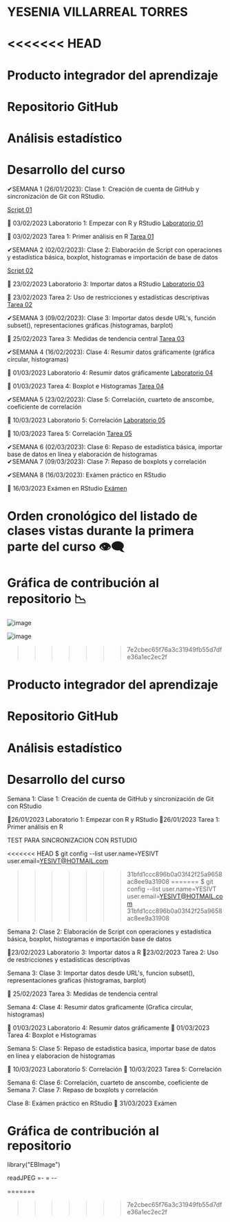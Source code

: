 # YESENIA VILLARREAL TORRES
<<<<<<< HEAD
=======
# Producto integrador del aprendizaje
# Repositorio GitHub

# Análisis estadístico

# Desarrollo del curso

 ✔SEMANA 1  (26/01/2023): Clase 1: Creación de cuenta de GitHub y sincronización de Git con RStudio.
 
 [Script 01](https://github.com/YESIVT/ANES-2/tree/main/SCRIPTS)

📅 03/02/2023 Laboratorio 1: Empezar con R y RStudio 
[Laboratorio 01](https://github.com/YESIVT/ANES-2/tree/main/LABORATORIOS/LAB_01)

📅 03/02/2023 Tarea 1: Primer análisis en R
[Tarea 01](https://github.com/YESIVT/ANES-2/tree/main/TAREAS/TAREA_01)

✔SEMANA 2 (02/02/2023): Clase 2: Elaboración de Script con operaciones y estadística básica, boxplot, histogramas e importación de base de datos

[Script 02](https://github.com/YESIVT/ANES-2/tree/main/SCRIPTS)

📅 23/02/2023 Laboratorio 3: Importar datos a RStudio
[Laboratorio 03](https://github.com/YESIVT/ANES-2/tree/main/LABORATORIOS/LABORATORIO_3)

📅 23/02/2023 Tarea 2: Uso de restricciones y estadísticas descriptivas
[Tarea 02](https://github.com/YESIVT/ANES-2/tree/main/TAREAS/TAREA_02)

✔SEMANA 3 (09/02/2023): Clase 3: Importar datos desde URL's, función subset(), representaciones gráficas (histogramas, barplot)

📅 25/02/2023 Tarea 3: Medidas de tendencia central 
[Tarea 03](https://github.com/YESIVT/ANES-2/tree/main/TAREAS/TAREA_03)


✔SEMANA 4 (16/02/2023): Clase 4: Resumir datos gráficamente (gráfica circular, histogramas)

📅 01/03/2023 Laboratorio 4: Resumir datos gráficamente
[Laboratorio 04](https://github.com/YESIVT/ANES-2/tree/main/LABORATORIOS/LABORATORIO_SEMA_4)

📅 01/03/2023 Tarea 4: Boxplot e Histogramas
[Tarea 04](https://github.com/YESIVT/ANES-2/tree/main/TAREAS/TAREA_04)

✔SEMANA 5 (23/02/2023): Clase 5: Correlación, cuarteto de anscombe, coeficiente de correlación

📅 10/03/2023 Laboratorio 5: Correlación
[Laboratorio 05](https://github.com/YESIVT/ANES-2/tree/main/LABORATORIOS/LABORATORIO_SEMA_5)

📅 10/03/2023 Tarea 5: Correlación 
[Tarea 05](https://github.com/YESIVT/ANES-2/tree/main/TAREAS/TAREA_05)

✔SEMANA 6 (02/03/2023): Clase 6: Repaso de estadística básica, importar base de datos en línea y elaboración de histogramas  
✔SEMANA 7 (09/03/2023): Clase 7: Repaso de boxplots y correlación


✔SEMANA 8 (16/03/2023): Exámen práctico en RStudio

📅 16/03/2023 Exámen en RStudio
[Exámen](https://github.com/YESIVT/ANES-2/tree/main/EXAMEN)

# Orden cronológico del listado de clases vistas durante la primera parte del curso 👁‍🗨

# Gráfica de contribución al repositorio 📉

![image](https://user-images.githubusercontent.com/123662539/232902296-ce7d2f86-8ac4-486e-bda2-5ff8ac66ca62.png)

![image](https://user-images.githubusercontent.com/123662539/232902376-2558dde8-bc10-4e08-b73f-a6b915342f53.png)

>>>>>>> 7e2cbec65f76a3c31949fb55d7dfe36a1ec2ec2f

# Producto integrador del aprendizaje
# Repositorio GitHub

# Análisis estadístico

# Desarrollo del curso

Semana 1: Clase 1: Creación de cuenta de GitHub y sincronización de Git con RStudio

📍26/01/2023 Laboratorio 1: Empezar con R y RStudio
📍26/01/2023 Tarea 1: Primer análisis en R

TEST PARA SINCRONIZACION CON RSTUDIO

  
<<<<<<< HEAD
$ git config --list
user.name=YESIVT
user.email=YESIVT@HOTMAIL.com
>>>>>>> 31bfd1ccc896b0a03f42f25a9658ac8ee9a31908
=======
$ git config --list
user.name=YESIVT
user.email=YESIVT@HOTMAIL.com
>>>>>>> 31bfd1ccc896b0a03f42f25a9658ac8ee9a31908

Semana 2: Clase 2: Elaboración de Script con operaciones y estadística básica, boxplot, histogramas e importación base de datos

📍23/02/2023 Laboratorio 3: Importar datos a R
📍23/02/2023 Tarea 2: Uso de restricciones y estadísticas descriptivas

Semana 3: Clase 3: Importar datos desde URL's, funcion subset(), representaciones graficas (histogramas, barplot)

📍 25/02/2023 Tarea 3: Medidas de tendencia central

Semana 4: Clase 4: Resumir datos graficamente (Grafica circular, histogramas)

📍 01/03/2023 Laboratorio 4: Resumir datos gráficamente
📍 01/03/2023 Tarea 4: Boxplot e Histogramas

Semana 5: Clase 5: Repaso de estadistica basica, importar base de datos en linea y elaboracion de histogramas

📍 10/03/2023 Laboratorio 5: Correlación
📍 10/03/2023 Tarea 5: Correlación

Semana 6: Clase 6: Correlación, cuarteto de anscombe, coeficiente de 
Semana 7: Clase 7: Repaso de boxplots y correlación


Clase 8: Exámen práctico en RStudio
📍 31/03/2023 Exámen


# Gráfica de contribución al repositorio
library("EBImage")

readJPEG =- = --

  
=======
>>>>>>> 7e2cbec65f76a3c31949fb55d7dfe36a1ec2ec2f



















